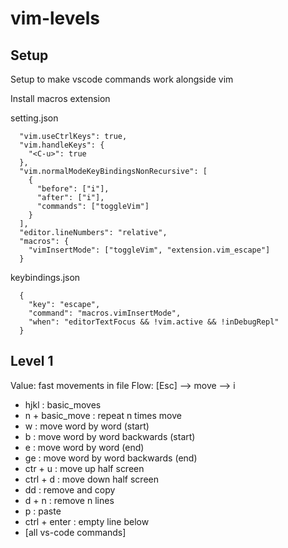 # vim-levels

## Setup

Setup to make vscode commands work alongside vim

Install macros extension

setting.json

```
  "vim.useCtrlKeys": true,
  "vim.handleKeys": {
    "<C-u>": true
  },
  "vim.normalModeKeyBindingsNonRecursive": [
    {
      "before": ["i"],
      "after": ["i"],
      "commands": ["toggleVim"]
    }
  ],
  "editor.lineNumbers": "relative",
  "macros": {
    "vimInsertMode": ["toggleVim", "extension.vim_escape"]
  }
```

keybindings.json

```
  {
    "key": "escape",
    "command": "macros.vimInsertMode",
    "when": "editorTextFocus && !vim.active && !inDebugRepl"
  }
```

## Level 1

Value: fast movements in file
Flow: [Esc] --> move --> i

- hjkl : basic_moves
- n + basic_move : repeat n times move
- w : move word by word (start)
- b : move word by word backwards (start)
- e : move word by word (end)
- ge : move word by word backwards (end)
- ctr + u : move up half screen
- ctrl + d : move down half screen
- dd : remove and copy
- d + n : remove n lines
- p : paste
- ctrl + enter : empty line below
- [all vs-code commands]
